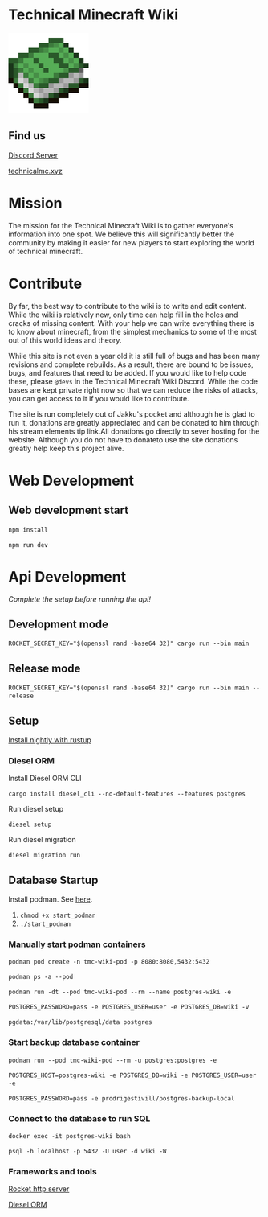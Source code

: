 # Technical Minecraft Wiki
![book](book.png)

## Find us
[Discord Server](https://discord.gg/FcTFg2E)

[technicalmc.xyz](https://technicalmc.xyz)


# Mission
The mission for the Technical Minecraft Wiki is to gather everyone's information into one spot. We believe this will significantly better the community by making it easier for new players to start exploring the world of technical minecraft.

# Contribute
By far, the best way to contribute to the wiki is to write and edit content. While the wiki is relatively new, only time can help fill in the holes and cracks of missing content. With your help we can write everything there is to know about minecraft, from the simplest mechanics to some of the most out of this world ideas and theory.

While this site is not even a year old it is still full of bugs and has been many revisions and complete rebuilds. As a result, there are bound to be issues, bugs, and features that need to be added. If you would like to help code these, please `@devs` in the Technical Minecraft Wiki Discord. While the code bases are kept private right now so that we can reduce the risks of attacks, you can get access to it if you would like to contribute.

The site is run completely out of Jakku's pocket and although he is glad to run it, donations are greatly appreciated and can be donated to him through his stream elements tip link.All donations go directly to sever hosting for the website. Although you do not have to donateto use the site donations greatly help keep this project alive.


# Web Development
## Web development start
```
npm install
```

```
npm run dev
```


# Api Development
*Complete the setup before running the api!*
## Development mode
```
ROCKET_SECRET_KEY="$(openssl rand -base64 32)" cargo run --bin main
```
## Release mode
```
ROCKET_SECRET_KEY="$(openssl rand -base64 32)" cargo run --bin main --release
```

## Setup

[Install nightly with rustup](https://rustup.rs/)

### Diesel ORM
Install Diesel ORM CLI
```
cargo install diesel_cli --no-default-features --features postgres
```

Run diesel setup
```
diesel setup
```

Run diesel migration
```
diesel migration run
```

## Database Startup
Install podman. See [here](https://podman.io/getting-started/installation).

1. `chmod +x start_podman`
2. `./start_podman`

### Manually start podman containers
```
podman pod create -n tmc-wiki-pod -p 8080:8080,5432:5432
```
```
podman ps -a --pod
```
```
podman run -dt --pod tmc-wiki-pod --rm --name postgres-wiki -e 
```
```
POSTGRES_PASSWORD=pass -e POSTGRES_USER=user -e POSTGRES_DB=wiki -v 
```
```
pgdata:/var/lib/postgresql/data postgres
```

### Start backup database container

```
podman run --pod tmc-wiki-pod --rm -u postgres:postgres -e 
```
```
POSTGRES_HOST=postgres-wiki -e POSTGRES_DB=wiki -e POSTGRES_USER=user -e 
```
```
POSTGRES_PASSWORD=pass -e prodrigestivill/postgres-backup-local
```

### Connect to the database to run SQL
```
docker exec -it postgres-wiki bash
```
```
psql -h localhost -p 5432 -U user -d wiki -W
```

### Frameworks and tools
[Rocket http server](https://rocket.rs/)

[Diesel ORM](https://diesel.rs/)
